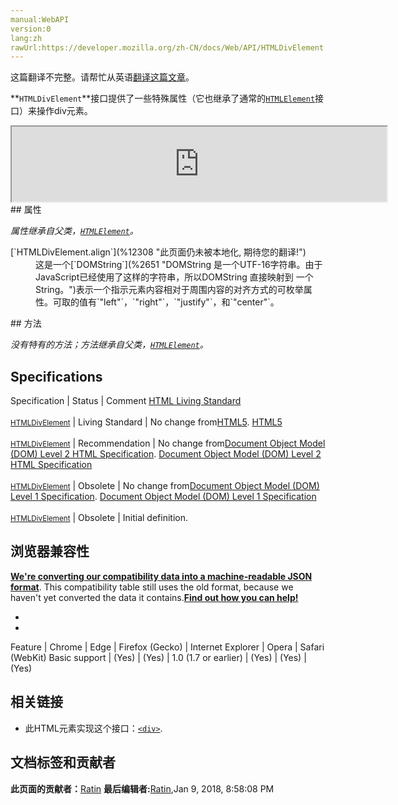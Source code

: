```yaml
---
manual:WebAPI
version:0
lang:zh
rawUrl:https://developer.mozilla.org/zh-CN/docs/Web/API/HTMLDivElement
---
```




这篇翻译不完整。请帮忙从英语[翻译这篇文章](%12307 "")。








**`HTMLDivElement`**接口提供了一些特殊属性（它也继承了通常的[`HTMLElement`](%2749 "HTMLElement 接口表示所有的 HTML 元素。一些HTML元素直接实现了HTMLElement接口，其它的间接实现HTMLElement接口.")接口）来操作div元素。

<iframe src='https://mdn.mozillademos.org/zh-CN/docs/Web/API/HTMLDivElement$samples/inheritance_diagram?revision=1345003' width='600' height='120'></iframe>
## 属性<a name="属性"></a>


<em>属性继承自父类，[`HTMLElement`](%2749 "HTMLElement 接口表示所有的 HTML 元素。一些HTML元素直接实现了HTMLElement接口，其它的间接实现HTMLElement接口.")。</em>

<dl><dt>[`HTMLDivElement.align`](%12308 "此页面仍未被本地化, 期待您的翻译!")<i></i></dt><dd>这是一个[`DOMString`](%2651 "DOMString 是一个UTF-16字符串。由于JavaScript已经使用了这样的字符串，所以DOMString 直接映射到 一个String。")表示一个指示元素内容相对于周围内容的对齐方式的可枚举属性。可取的值有`"left"`，`"right"`，`"justify"`，和`"center"`。</dd></dl>
## 方法<a name="方法"></a>


<em>没有特有的方法；方法继承自父类，[`HTMLElement`](%2749 "HTMLElement 接口表示所有的 HTML 元素。一些HTML元素直接实现了HTMLElement接口，其它的间接实现HTMLElement接口.")。</em>


## Specifications<a name="Specifications"></a>
Specification | Status | Comment 
[HTML Living Standard<br></br><small>HTMLDivElement</small>](%12309 "") | Living Standard | No change from[HTML5](%12136 "HTML5"). 
[HTML5<br></br><small>HTMLDivElement</small>](%12310 "") | Recommendation | No change from[Document Object Model (DOM) Level 2 HTML Specification](%12146 "Document Object Model (DOM) Level 2 HTML Specification"). 
[Document Object Model (DOM) Level 2 HTML Specification<br></br><small>HTMLDivElement</small>](%12311 "") | Obsolete | No change from[Document Object Model (DOM) Level 1 Specification](%4414 "Document Object Model (DOM) Level 1 Specification"). 
[Document Object Model (DOM) Level 1 Specification<br></br><small>HTMLDivElement</small>](%12312 "") | Obsolete | Initial definition. 


## 浏览器兼容性<a name="浏览器兼容性"></a>


**[We&#39;re converting our compatibility data into a machine-readable JSON format](%3344 "")**. This compatibility table still uses the old format, because we haven&#39;t yet converted the data it contains.**[Find out how you can help!](%3392 "")**


* 
* 
Feature | Chrome | Edge | Firefox (Gecko) | Internet Explorer | Opera | Safari (WebKit) 
Basic support | (Yes) | (Yes) | 1.0 (1.7 or earlier) | (Yes) | (Yes) | (Yes) 




## 相关链接<a name="相关链接"></a>

* 此HTML元素实现这个接口：[`<div>`](%408 "HTML <div> 元素 (或 HTML 文档分区元素) 是一个通用型的流内容容器，它在语义上不代表任何特定类型的内容，它可以被用来对其它元素进行分组，一般用于样式化相关的需求（使用 class 或 id 特性) 或者对具有相同特性的一组元素进行分组 (比如 lang)，它应该在没有任何其它语义元素可用时才使用 (比如 <article> 或 <nav>) 。").



## 文档标签和贡献者
**此页面的贡献者：**[Ratin](%12313 "")
**最后编辑者:**[Ratin](%12313 ""),<time>Jan 9, 2018, 8:58:08 PM</time>


